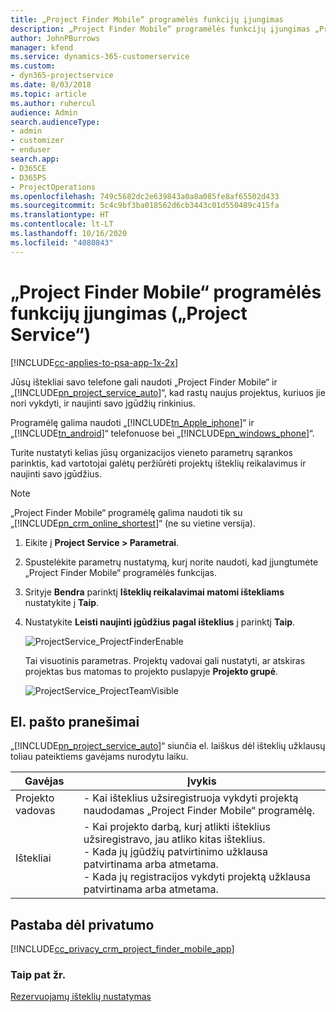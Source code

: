 ```yaml
---
title: „Project Finder Mobile“ programėlės funkcijų įjungimas
description: „Project Finder Mobile“ programėlės funkcijų įjungimas „Project Service“
author: JohnPBurrows
manager: kfend
ms.service: dynamics-365-customerservice
ms.custom:
- dyn365-projectservice
ms.date: 8/03/2018
ms.topic: article
ms.author: ruhercul
audience: Admin
search.audienceType:
- admin
- customizer
- enduser
search.app:
- D365CE
- D365PS
- ProjectOperations
ms.openlocfilehash: 749c5682dc2e639843a0a8a085fe8af65502d433
ms.sourcegitcommit: 5c4c9bf3ba018562d6cb3443c01d550489c415fa
ms.translationtype: HT
ms.contentlocale: lt-LT
ms.lasthandoff: 10/16/2020
ms.locfileid: "4080843"
---
```

# <a name="enable-project-finder-mobile-app-features-project-service"></a>„Project Finder Mobile“ programėlės funkcijų įjungimas („Project Service“)

[!INCLUDE[cc-applies-to-psa-app-1x-2x](../includes/cc-applies-to-psa-app-1x-2x.md)]

Jūsų ištekliai savo telefone gali naudoti „Project Finder Mobile“ ir „[!INCLUDE[pn_project_service_auto](../includes/pn-project-service-auto.md)]“, kad rastų naujus projektus, kuriuos jie nori vykdyti, ir naujinti savo įgūdžių rinkinius.  
  
 Programėlę galima naudoti „[!INCLUDE[tn_Apple_iphone](../includes/tn-apple-iphone.md)]“ ir „[!INCLUDE[tn_android](../includes/tn-android.md)]“ telefonuose bei „[!INCLUDE[pn_windows_phone](../includes/pn-windows-phone.md)]“.  
  
 Turite nustatyti kelias jūsų organizacijos vieneto parametrų sąrankos parinktis, kad vartotojai galėtų peržiūrėti projektų išteklių reikalavimus ir naujinti savo įgūdžius.  
  
> [!NOTE]
>  „Project Finder Mobile“ programėlę galima naudoti tik su „[!INCLUDE[pn_crm_online_shortest](../includes/pn-crm-online-shortest.md)]“ (ne su vietine versija).  
  
1. Eikite į **Project Service > Parametrai**.  
  
2. Spustelėkite parametrų nustatymą, kurį norite naudoti, kad įjungtumėte „Project Finder Mobile“ programėlės funkcijas.  
  
3. Srityje **Bendra** parinktį **Išteklių reikalavimai matomi ištekliams** nustatykite į **Taip**.  
  
4. Nustatykite **Leisti naujinti įgūdžius pagal išteklius** į parinktį **Taip**.  
  
   ![ProjectService_ProjectFinderEnable](../psa/media/project-service-project-finder-enable.png "ProjectService_ProjectFinderEnable")  
  
   Tai visuotinis parametras. Projektų vadovai gali nustatyti, ar atskiras projektas bus matomas to projekto puslapyje **Projekto grupė**.  
  
   ![ProjectService_ProjectTeamVisible](../psa/media/project-service-project-team-visible.png "ProjectService_ProjectTeamVisible")  
  
## <a name="email-notifications"></a>El. pašto pranešimai  
 „[!INCLUDE[pn_project_service_auto](../includes/pn-project-service-auto.md)]“ siunčia el. laiškus dėl išteklių užklausų toliau pateiktiems gavėjams nurodytu laiku.  
  
|Gavėjas|Įvykis|  
|---------------|-----------|  
|Projekto vadovas|- Kai išteklius užsiregistruoja vykdyti projektą naudodamas „Project Finder Mobile“ programėlę.|  
|Ištekliai|- Kai projekto darbą, kurį atlikti išteklius užsiregistravo, jau atliko kitas išteklius.<br />- Kada jų įgūdžių patvirtinimo užklausa patvirtinama arba atmetama.<br />- Kada jų registracijos vykdyti projektą užklausa patvirtinama arba atmetama.|  
  
## <a name="privacy-notice"></a>Pastaba dėl privatumo  
 [!INCLUDE[cc_privacy_crm_project_finder_mobile_app](../includes/cc-privacy-crm-project-finder-mobile-app.md)]  
  
### <a name="see-also"></a>Taip pat žr.  
 [Rezervuojamų išteklių nustatymas](../psa/set-up-resources.md)
